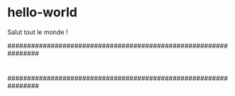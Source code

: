 # hello-world

Salut tout le monde !

################################################################
#                                                              #
#                                                              #
#                                                              #
################################################################

